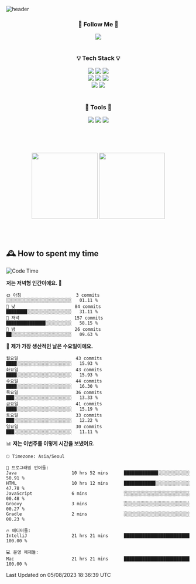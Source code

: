 ![header](https://capsule-render.vercel.app/api?type=waving&color=0:FFE29F,50:FFA99F,100:FF719A&height=300&fontAlignY=40&section=header&text=sung%20eun&fontSize=80&fontColor=FFFFFF)

<div align="center">
	<h3>🐹  Follow Me  🐹</h3>
	<a href="https://velog.io/@saeun05" target="_blank"><img src="https://img.shields.io/badge/Velog-20C997?style=flat&logo=velog&logoColor=white"/></a><br><br>
	<h3>💡  Tech Stack  💡</h3>
	<img src="https://img.shields.io/badge/Java-0078D4?style=flat"/>
	<img src="https://img.shields.io/badge/Spring-6DB33F?style=flat&logo=spring&logoColor=white"/>
	<img src="https://img.shields.io/badge/SpringBoot-6DB33F?style=flat&logo=springboot&logoColor=white"/><br>
	<img src="https://img.shields.io/badge/HTML5-E34F26?style=flat&logo=html5&logoColor=white"/>
	<img src="https://img.shields.io/badge/CSS3-1572B6?style=flat&logo=css3&logoColor=white"/>
	<img src="https://img.shields.io/badge/jQuery-0769AD?style=flat&logo=jquery&logoColor=white"/><br>
	<img src="https://img.shields.io/badge/MySQL-4479A1?style=flat&logo=mysql&logoColor=white"/>
	<img src="https://img.shields.io/badge/oracle-F80000?style=flat&logo=oracle&logoColor=white"/><br><br>
	<h3>🔦  Tools  🔦</h3>
	<img src="https://img.shields.io/badge/intelliJ IDEA-000000?style=flat&logo=intellijidea&logoColor=white"/>
	<img src="https://img.shields.io/badge/Notion-F9DC3E?style=flat&logo=notion&logoColor=white"/>
	<img src="https://img.shields.io/badge/Git-F05032?style=flat&logo=git&logoColor=white"/><br><br>
</div>

<br><br>

<div align="center">
  <img style="height:180px" src="https://github-readme-stats.vercel.app/api?username=sungeunn&show_icons=true&theme=omni&locale=kr"/>
  <img style="height:180px" src="https://github-readme-stats.vercel.app/api/top-langs/?username=sungeunn&theme=omni&layout=compact&locale=kr"/>
</div>

<br><br>

## 🕰 How to spent my time
<!--START_SECTION:waka-->
![Code Time](http://img.shields.io/badge/Code%20Time-86%20hrs%2030%20mins-blue)

**저는 저녁형 인간이에요. 🦉** 

```text
🌞 아침                     3 commits           ░░░░░░░░░░░░░░░░░░░░░░░░░   01.11 % 
🌆 낮　                     84 commits          ████████░░░░░░░░░░░░░░░░░   31.11 % 
🌃 저녁                     157 commits         ███████████████░░░░░░░░░░   58.15 % 
🌙 밤　                     26 commits          ██░░░░░░░░░░░░░░░░░░░░░░░   09.63 % 
```
📅 **제가 가장 생산적인 날은 수요일이에요.** 

```text
월요일                      43 commits          ████░░░░░░░░░░░░░░░░░░░░░   15.93 % 
화요일                      43 commits          ████░░░░░░░░░░░░░░░░░░░░░   15.93 % 
수요일                      44 commits          ████░░░░░░░░░░░░░░░░░░░░░   16.30 % 
목요일                      36 commits          ███░░░░░░░░░░░░░░░░░░░░░░   13.33 % 
금요일                      41 commits          ████░░░░░░░░░░░░░░░░░░░░░   15.19 % 
토요일                      33 commits          ███░░░░░░░░░░░░░░░░░░░░░░   12.22 % 
일요일                      30 commits          ███░░░░░░░░░░░░░░░░░░░░░░   11.11 % 
```


📊 **저는 이번주를 이렇게 시간을 보냈어요.** 

```text
🕑︎ Timezone: Asia/Seoul

💬 프로그래밍 언어들: 
Java                     10 hrs 52 mins      █████████████░░░░░░░░░░░░   50.91 % 
HTML                     10 hrs 12 mins      ████████████░░░░░░░░░░░░░   47.78 % 
JavaScript               6 mins              ░░░░░░░░░░░░░░░░░░░░░░░░░   00.48 % 
Groovy                   3 mins              ░░░░░░░░░░░░░░░░░░░░░░░░░   00.27 % 
Gradle                   2 mins              ░░░░░░░░░░░░░░░░░░░░░░░░░   00.23 % 

🔥 에디터들: 
IntelliJ                 21 hrs 21 mins      █████████████████████████   100.00 % 

💻 운영 체제들: 
Mac                      21 hrs 21 mins      █████████████████████████   100.00 % 
```


 Last Updated on 05/08/2023 18:36:39 UTC
<!--END_SECTION:waka-->
